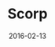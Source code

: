 ---
layout: site
title: "Scorp"
date: 2016-02-13
categories: [community]
version: 1.5.2
major: 1
minor: 5
patch: 2
slug: scorp
link: https://scorpapp.com/
submitter: lpolepeddi
permalink: /sites/:slug
---